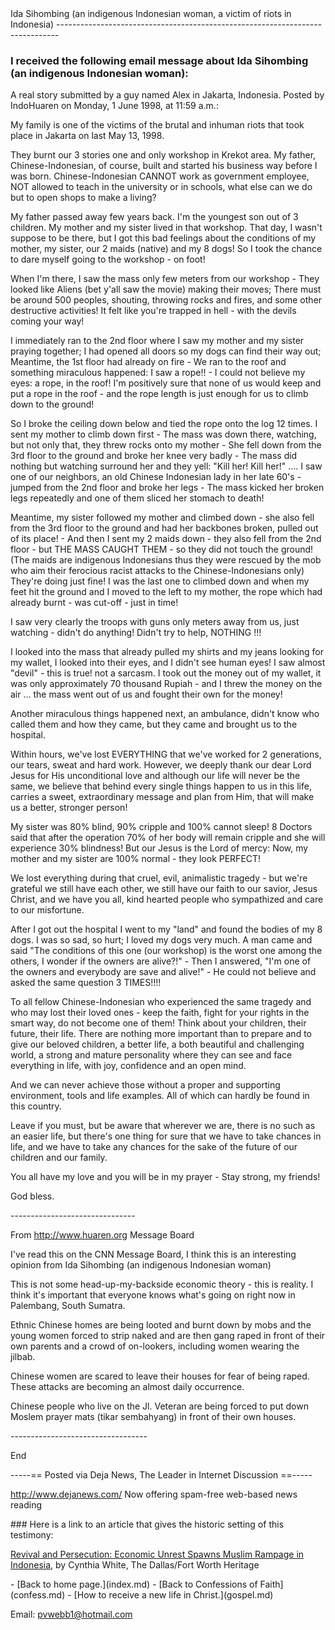  <head> <title>(PVW) Ida Sihombing (an indigenous Indonesian woman, a victim of riots in Indonesia)</title> <meta content="IE=9" http-equiv="X-UA-Compatible"></meta> <link href="css/page_style.css" rel="stylesheet" type="text/css"></link> </head><body> <div class="page_style">Ida Sihombing (an indigenous Indonesian woman, a victim of riots in Indonesia)
------------------------------------------------------------------------------

### I received the following email message about Ida Sihombing (an indigenous Indonesian woman):

A real story submitted by a guy named Alex in Jakarta, Indonesia. Posted by IndoHuaren on Monday, 1 June 1998, at 11:59 a.m.:

<div class="p">My family is one of the victims of the brutal and inhuman riots that took place in Jakarta on last May 13, 1998.

They burnt our 3 stories one and only workshop in Krekot area. My father, Chinese-Indonesian, of course, built and started his business way before I was born. Chinese-Indonesian CANNOT work as government employee, NOT allowed to teach in the university or in schools, what else can we do but to open shops to make a living?

My father passed away few years back. I'm the youngest son out of 3 children. My mother and my sister lived in that workshop. That day, I wasn't suppose to be there, but I got this bad feelings about the conditions of my mother, my sister, our 2 maids (native) and my 8 dogs! So I took the chance to dare myself going to the workshop - on foot!

When I'm there, I saw the mass only few meters from our workshop - They looked like Aliens (bet y'all saw the movie) making their moves; There must be around 500 peoples, shouting, throwing rocks and fires, and some other destructive activities! It felt like you're trapped in hell - with the devils coming your way!

I immediately ran to the 2nd floor where I saw my mother and my sister praying together; I had opened all doors so my dogs can find their way out; Meantime, the 1st floor had already on fire - We ran to the roof and something miraculous happened: I saw a rope!! - I could not believe my eyes: a rope, in the roof! I'm positively sure that none of us would keep and put a rope in the roof - and the rope length is just enough for us to climb down to the ground!

So I broke the ceiling down below and tied the rope onto the log 12 times. I sent my mother to climb down first - The mass was down there, watching, but not only that, they threw rocks onto my mother - She fell down from the 3rd floor to the ground and broke her knee very badly - The mass did nothing but watching surround her and they yell: "Kill her! Kill her!" .... I saw one of our neighbors, an old Chinese Indonesian lady in her late 60's - jumped from the 2nd floor and broke her legs - The mass kicked her broken legs repeatedly and one of them sliced her stomach to death!

Meantime, my sister followed my mother and climbed down - she also fell from the 3rd floor to the ground and had her backbones broken, pulled out of its place! - And then I sent my 2 maids down - they also fell from the 2nd floor - but THE MASS CAUGHT THEM - so they did not touch the ground! (The maids are indigenous Indonesians thus they were rescued by the mob who aim their ferocious racist attacks to the Chinese-Indonesians only) They're doing just fine! I was the last one to climbed down and when my feet hit the ground and I moved to the left to my mother, the rope which had already burnt - was cut-off - just in time!

I saw very clearly the troops with guns only meters away from us, just watching - didn't do anything! Didn't try to help, NOTHING !!!

I looked into the mass that already pulled my shirts and my jeans looking for my wallet, I looked into their eyes, and I didn't see human eyes! I saw almost "devil" - this is true! not a sarcasm. I took out the money out of my wallet, it was only approximately 70 thousand Rupiah - and I threw the money on the air ... the mass went out of us and fought their own for the money!

Another miraculous things happened next, an ambulance, didn't know who called them and how they came, but they came and brought us to the hospital.

Within hours, we've lost EVERYTHING that we've worked for 2 generations, our tears, sweat and hard work. However, we deeply thank our dear Lord Jesus for His unconditional love and although our life will never be the same, we believe that behind every single things happen to us in this life, carries a sweet, extraordinary message and plan from Him, that will make us a better, stronger person!

My sister was 80% blind, 90% cripple and 100% cannot sleep! 8 Doctors said that after the operation 70% of her body will remain cripple and she will experience 30% blindness! But our Jesus is the Lord of mercy: Now, my mother and my sister are 100% normal - they look PERFECT!

We lost everything during that cruel, evil, animalistic tragedy - but we're grateful we still have each other, we still have our faith to our savior, Jesus Christ, and we have you all, kind hearted people who sympathized and care to our misfortune.

After I got out the hospital I went to my "land" and found the bodies of my 8 dogs. I was so sad, so hurt; I loved my dogs very much. A man came and said "The conditions of this one (our workshop) is the worst one among the others, I wonder if the owners are alive?!" - Then I answered, "I'm one of the owners and everybody are save and alive!" - He could not believe and asked the same question 3 TIMES!!!!

To all fellow Chinese-Indonesian who experienced the same tragedy and who may lost their loved ones - keep the faith, fight for your rights in the smart way, do not become one of them! Think about your children, their future, their life. There are nothing more important than to prepare and to give our beloved children, a better life, a both beautiful and challenging world, a strong and mature personality where they can see and face everything in life, with joy, confidence and an open mind.

And we can never achieve those without a proper and supporting environment, tools and life examples. All of which can hardly be found in this country.

Leave if you must, but be aware that wherever we are, there is no such as an easier life, but there's one thing for sure that we have to take chances in life, and we have to take any chances for the sake of the future of our children and our family.

You all have my love and you will be in my prayer - Stay strong, my friends!

God bless.

\-------------------------------

From http://www.huaren.org Message Board

I've read this on the CNN Message Board, I think this is an interesting opinion from Ida Sihombing (an indigenous Indonesian woman)

This is not some head-up-my-backside economic theory - this is reality. I think it's important that everyone knows what's going on right now in Palembang, South Sumatra.

Ethnic Chinese homes are being looted and burnt down by mobs and the young women forced to strip naked and are then gang raped in front of their own parents and a crowd of on-lookers, including women wearing the jilbab.

Chinese women are scared to leave their houses for fear of being raped. These attacks are becoming an almost daily occurrence.

Chinese people who live on the Jl. Veteran are being forced to put down Moslem prayer mats (tikar sembahyang) in front of their own houses.

\----------------------------------

End

\-----== Posted via Deja News, The Leader in Internet Discussion ==-----

http://www.dejanews.com/ Now offering spam-free web-based news reading

</div>### Here is a link to an article that gives the historic setting of this testimony:

[Revival and Persecution: Economic Unrest Spawns Muslim Rampage in Indonesia](http://www.leaderu.com/common/indonesia.html),
 by Cynthia White, The Dallas/Fort Worth Heritage

 </div>- [Back to home page.](index.md)
- [Back to Confessions of Faith](confess.md)
- [How to receive a new life in Christ.](gospel.md)

Email: [pvwebb1@hotmail.com](mailto:pvwebb1@hotmail.com)

